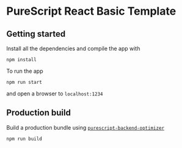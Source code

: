 # PureScript React Basic Template

## Getting started

Install all the dependencies and compile the app with

```shell
npm install
```

To run the app

```shell
npm run start
```

and open a browser to `localhost:1234`

## Production build

Build a production bundle using [`purescript-backend-optimizer`](https://github.com/aristanetworks/purescript-backend-optimizer)

```shell
npm run build
```
